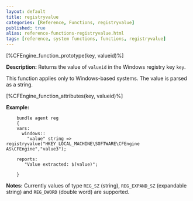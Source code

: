 ```yaml
---
layout: default
title: registryvalue
categories: [Reference, Functions, registryvalue]
published: true
alias: reference-functions-registryvalue.html
tags: [reference, system functions, functions, registryvalue]
---
```


[%CFEngine_function_prototype(key, valueid)%]

**Description:** Returns the value of `valueid` in the Windows registry key 
`key`.

This function applies only to Windows-based systems. The value is parsed as a 
string.

[%CFEngine_function_attributes(key, valueid)%]

**Example:**

```cf3
    bundle agent reg
    {
    vars:
      windows::
        "value" string => registryvalue("HKEY_LOCAL_MACHINE\SOFTWARE\CFEngine AS\CFEngine","value3");

    reports:
       "Value extracted: $(value)";

    }
```

**Notes:** Currently values of type `REG_SZ` (string), `REG_EXPAND_SZ` 
(expandable string) and `REG_DWORD` (double word) are supported.
